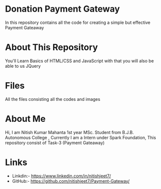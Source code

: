 # Donation Payment Gateway
In this repository  contains all the code for creating a simple but effective Payment Gateaway

# About This Repository
You'll Learn Basics of HTML/CSS and JavaScript with that you will also be able to us JQuery

# Files
All the files consisting all the codes and images 
# About Me
Hi, I am Nitish Kumar Mahanta 1st year MSc. Student from B.J.B. Autonomous College , Currently I am a Intern under Spark Foundation, This repository consist of Task-3 (Payment Gateaway) 

# Links
- Linkdin:- https://www.linkedin.com/in/nitishjeet7/
- GitHub:- https://github.com/nitishjeet7/Payment-Gateway/
